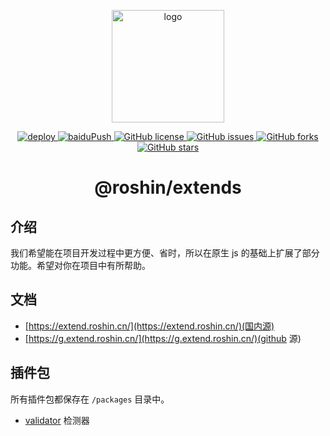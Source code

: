 <p align="center">
  <a href="https://xugaoyi.com/" target="_blank" rel="noopener noreferrer">
    <img width="180" src="https://cdn.jsdelivr.net/gh/tool-packages/images/img/blogo.png" alt="logo">
  </a>
</p>
<p align="center">
  <a href="https://github.com/tool-packages/docs.extend/actions?query=workflow%3Adeploy">
    <img src="https://github.com/tool-packages/docs.extend/workflows/deploy/badge.svg" alt="deploy" />
  </a>

  <a href="https://github.com/tool-packages/docs.extend/actions?query=workflow%3AbaiduPush">
    <img src="https://github.com/tool-packages/docs.extend/workflows/baiduPush/badge.svg" alt="baiduPush" />
  </a>

  <a href="https://github.com/tool-packages/docs.extend/blob/master/LICENSE">
    <img alt="GitHub license" src="https://img.shields.io/github/license/tool-packages/docs.extend">
  </a>

  <a href="https://github.com/tool-packages/docs.extend/issues">
    <img alt="GitHub issues" src="https://img.shields.io/github/issues/tool-packages/docs.extend">
  </a>

  <a href="https://github.com/tool-packages/docs.extend/network">
    <img alt="GitHub forks" src="https://img.shields.io/github/forks/tool-packages/docs.extend">
  </a>

  <a href="https://github.com/tool-packages/docs.extend/stargazers">
    <img alt="GitHub stars" src="https://img.shields.io/github/stars/tool-packages/docs.extend">
  </a>
</p>

<h1 align="center">@roshin/extends</h1>

## 介绍

<!-- 我们希望能通过 `@roshin/extend` 学习了解到更多原生js所提供的的api，同时扩展部分 -->

我们希望能在项目开发过程中更方便、省时，所以在原生 js 的基础上扩展了部分功能。希望对你在项目中有所帮助。

## 文档

- [https://extend.roshin.cn/](https://extend.roshin.cn/)(国内源)
- [https://g.extend.roshin.cn/](https://g.extend.roshin.cn/)(github 源)

## 插件包

所有插件包都保存在 `/packages` 目录中。

- [validator](packages/validator) 检测器
